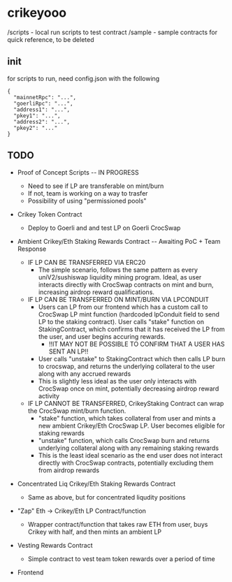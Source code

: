 # crikeyooo

/scripts - local run scripts to test contract
/sample - sample contracts for quick reference, to be deleted

## init

for scripts to run, need config.json with the following
```
{
  "mainnetRpc": "...",
  "goerliRpc": "...",
  "address1": "...",
  "pkey1": "...",
  "address2": "...",
  "pkey2": "..."
}
```

## TODO
- Proof of Concept Scripts -- IN PROGRESS
  - Need to see if LP are transferable on mint/burn
  - If not, team is working on a way to trasfer
  - Possibility of using "permissioned pools"
- Crikey Token Contract
  - Deploy to Goerli and and test LP on Goerli CrocSwap

- Ambient Crikey/Eth Staking Rewards Contract -- Awaiting PoC + Team Response
  - IF LP CAN BE TRANSFERRED VIA ERC20
    - The simple scenario, follows the same pattern as every uniV2/sushiswap liquidity mining program. Ideal, as user interacts directly with CrocSwap contracts on mint and burn, increasing airdrop reward qualifications.
  - IF LP CAN BE TRANSFERRED ON MINT/BURN VIA LPCONDUIT
    - Users can LP from our frontend which has a custom call to CrocSwap LP mint function (hardcoded lpConduit field to send LP to the staking contract). User calls "stake" function on StakingContract, which confirms that it has received the LP from the user, and user begins accuring rewards.
      - !!IT MAY NOT BE POSSIBLE TO CONFIRM THAT A USER HAS SENT AN LP!!
    - User calls "unstake" to StakingContract which then calls LP burn to crocswap, and returns the underlying collateral to the user along with any accrued rewards
    - This is slightly less ideal as the user only interacts with CrocSwap once on mint, potentially decreasing airdrop reward activity
  - IF LP CANNOT BE TRANSFERRED, CrikeyStaking Contract can wrap the CrocSwap mint/burn function.
    - "stake" function, which takes collateral from user and mints a new ambient Crikey/Eth CrocSwap LP. User becomes eligible for staking rewards
    - "unstake" function, which calls CrocSwap burn and returns underlying collateral along with any remaining staking rewards
    - This is the least ideal scenario as the end user does not interact directly with CrocSwap contracts, potentially excluding them from airdrop rewards
- Concentrated Liq Crikey/Eth Staking Rewards Contract
  - Same as above, but for concentrated liqudity positions
- "Zap" Eth -> Crikey/Eth LP Contract/function
  - Wrapper contract/function that takes raw ETH from user, buys Crikey with half, and then mints an ambient LP
- Vesting Rewards Contract
  - Simple contract to vest team token rewards over a period of time
- Frontend